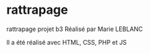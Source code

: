 # rattrapage
 rattrapage projet b3
Réalisé par Marie LEBLANC

Il a été réalisé avec HTML, CSS, PHP et JS
